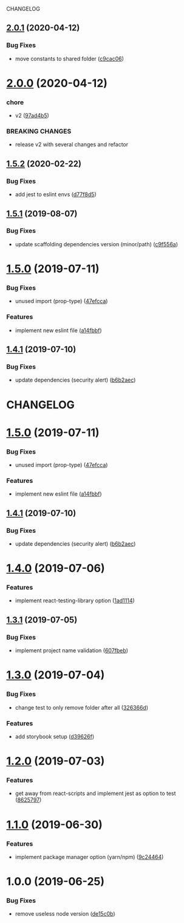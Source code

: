 CHANGELOG

## [2.0.1](https://github.com/raulfdm/generator-react-component-library/compare/v2.0.0...v2.0.1) (2020-04-12)


### Bug Fixes

* move constants to shared folder ([c9cac06](https://github.com/raulfdm/generator-react-component-library/commit/c9cac06))

# [2.0.0](https://github.com/raulfdm/generator-react-component-library/compare/v1.5.2...v2.0.0) (2020-04-12)


### chore

* v2 ([97ad4b5](https://github.com/raulfdm/generator-react-component-library/commit/97ad4b5))


### BREAKING CHANGES

* release v2 with several changes and refactor

## [1.5.2](https://github.com/raulfdm/generator-react-component-library/compare/v1.5.1...v1.5.2) (2020-02-22)


### Bug Fixes

* add jest to eslint envs ([d77f8d5](https://github.com/raulfdm/generator-react-component-library/commit/d77f8d5))

## [1.5.1](https://github.com/raulfdm/generator-react-component-library/compare/v1.5.0...v1.5.1) (2019-08-07)


### Bug Fixes

* update scaffolding dependencies version (minor/path) ([c9f556a](https://github.com/raulfdm/generator-react-component-library/commit/c9f556a))

# [1.5.0](https://github.com/raulfdm/generator-react-component-library/compare/v1.4.1...v1.5.0) (2019-07-11)

### Bug Fixes

- unused import (prop-type) ([47efcca](https://github.com/raulfdm/generator-react-component-library/commit/47efcca))

### Features

- implement new eslint file ([a14fbbf](https://github.com/raulfdm/generator-react-component-library/commit/a14fbbf))

## [1.4.1](https://github.com/raulfdm/generator-react-component-library/compare/v1.4.0...v1.4.1) (2019-07-10)

### Bug Fixes

- update dependencies (security alert) ([b6b2aec](https://github.com/raulfdm/generator-react-component-library/commit/b6b2aec))

# CHANGELOG

# [1.5.0](https://github.com/raulfdm/generator-react-component-library/compare/v1.4.1...v1.5.0) (2019-07-11)

### Bug Fixes

- unused import (prop-type) ([47efcca](https://github.com/raulfdm/generator-react-component-library/commit/47efcca))

### Features

- implement new eslint file ([a14fbbf](https://github.com/raulfdm/generator-react-component-library/commit/a14fbbf))

## [1.4.1](https://github.com/raulfdm/generator-react-component-library/compare/v1.4.0...v1.4.1) (2019-07-10)

### Bug Fixes

- update dependencies (security alert) ([b6b2aec](https://github.com/raulfdm/generator-react-component-library/commit/b6b2aec))

# [1.4.0](https://github.com/raulfdm/generator-react-component-library/compare/v1.3.1...v1.4.0) (2019-07-06)

### Features

- implement react-testing-library option ([1ad1114](https://github.com/raulfdm/generator-react-component-library/commit/1ad1114))

## [1.3.1](https://github.com/raulfdm/generator-react-component-library/compare/v1.3.0...v1.3.1) (2019-07-05)

### Bug Fixes

- implement project name validation ([607fbeb](https://github.com/raulfdm/generator-react-component-library/commit/607fbeb))

# [1.3.0](https://github.com/raulfdm/generator-react-component-library/compare/v1.2.0...v1.3.0) (2019-07-04)

### Bug Fixes

- change test to only remove folder after all ([326366d](https://github.com/raulfdm/generator-react-component-library/commit/326366d))

### Features

- add storybook setup ([d39626f](https://github.com/raulfdm/generator-react-component-library/commit/d39626f))

# [1.2.0](https://github.com/raulfdm/generator-react-component-library/compare/v1.1.0...v1.2.0) (2019-07-03)

### Features

- get away from react-scripts and implement jest as option to test ([8625797](https://github.com/raulfdm/generator-react-component-library/commit/8625797))

# [1.1.0](https://github.com/raulfdm/generator-react-component-library/compare/v1.0.0...v1.1.0) (2019-06-30)

### Features

- implement package manager option (yarn/npm) ([9c24464](https://github.com/raulfdm/generator-react-component-library/commit/9c24464))

# 1.0.0 (2019-06-25)

### Bug Fixes

- remove useless node version ([de15c0b](https://github.com/raulfdm/generator-react-component-library/commit/de15c0b))
